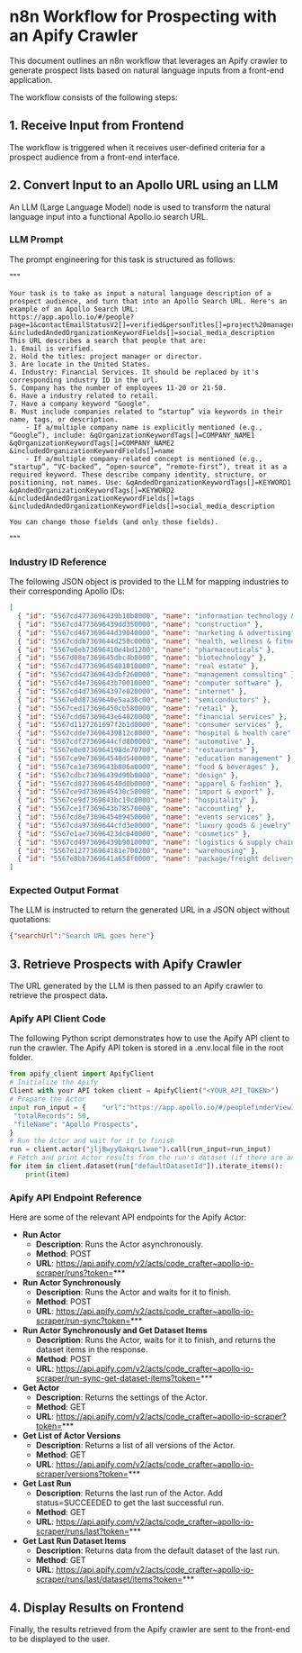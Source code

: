 # n8n Workflow for Prospecting with an Apify Crawler

This document outlines an n8n workflow that leverages an Apify crawler to generate prospect lists based on natural language inputs from a front-end application.

The workflow consists of the following steps:

## 1. Receive Input from Frontend

The workflow is triggered when it receives user-defined criteria for a prospect audience from a front-end interface.

## 2. Convert Input to an Apollo URL using an LLM

An LLM (Large Language Model) node is used to transform the natural language input into a functional Apollo.io search URL.

### LLM Prompt

The prompt engineering for this task is structured as follows:

"""

```
Your task is to take as input a natural language description of a prospect audience, and turn that into an Apollo Search URL. Here's an example of an Apollo Search URL: 
https://app.apollo.io/#/people?page=1&contactEmailStatusV2[]=verified&personTitles[]=project%20manager&personTitles[]=director&personLocations[]=United%20States&organizationIndustryTagIds[]=5567cdd67369643e64020000&organizationNumEmployeesRanges[]=11%2C20&organizationNumEmployeesRanges[]=21%2C50&organizationIndustryTagIds%5B%5D=5567ced173696450cb580000&qOrganizationKeywordTags%5B%5D=Google&includedOrganizationKeywordFields%5B%5D=name&qAndedOrganizationKeywordTags[]=startup&includedAndedOrganizationKeywordFields[]=name&includedAndedOrganizationKeywordFields[]=tags &includedAndedOrganizationKeywordFields[]=social_media_description 
This URL describes a search that people that are: 
1. Email is verified. 
2. Hold the titles: project manager or director. 
3. Are locate in the United States. 
4. Industry: Financial Services. It should be replaced by it's corresponding industry ID in the url. 
5. Company has the number of employees 11-20 or 21-50. 
6. Have a industry related to retail. 
7. Have a company keyword "Google". 
8. Must include companies related to “startup” via keywords in their name, tags, or description.  
	- If a/multiple company name is explicitly mentioned (e.g., “Google”), include: &qOrganizationKeywordTags[]=COMPANY_NAME1 &qOrganizationKeywordTags[]=COMPANY_NAME2 &includedOrganizationKeywordFields[]=name 
	- If a/multiple company-related concept is mentioned (e.g., “startup”, “VC-backed”, “open-source”, “remote-first”), treat it as a required keyword. These describe company identity, structure, or positioning, not names. Use: &qAndedOrganizationKeywordTags[]=KEYWORD1 &qAndedOrganizationKeywordTags[]=KEYWORD2 &includedAndedOrganizationKeywordFields[]=tags &includedAndedOrganizationKeywordFields[]=social_media_description 

You can change those fields (and only those fields).
```

"""

### Industry ID Reference

The following JSON object is provided to the LLM for mapping industries to their corresponding Apollo IDs:

```json
[  
  { "id": "5567cd4773696439b10b0000", "name": "information technology & services" },  
  { "id": "5567cd4773696439dd350000", "name": "construction" },  
  { "id": "5567cd467369644d39040000", "name": "marketing & advertising" },  
  { "id": "5567cddb7369644d250c0000", "name": "health, wellness & fitness" },  
  { "id": "5567e0eb73696410e4bd1200", "name": "pharmaceuticals" },  
  { "id": "5567d08e7369645dbc4b0000", "name": "biotechnology" },  
  { "id": "5567cd477369645401010000", "name": "real estate" },  
  { "id": "5567cdd47369643dbf260000", "name": "management consulting" },  
  { "id": "5567cd4e7369643b70010000", "name": "computer software" },  
  { "id": "5567cd4d736964397e020000", "name": "internet" },  
  { "id": "5567e0d87369640e5aa30c00", "name": "semiconductors" },  
  { "id": "5567ced173696450cb580000", "name": "retail" },  
  { "id": "5567cdd67369643e64020000", "name": "financial services" },  
  { "id": "5567d1127261697f2b1d0000", "name": "consumer services" },  
  { "id": "5567cdde73696439812c0000", "name": "hospital & health care" },  
  { "id": "5567cdf27369644cfd800000", "name": "automotive" },  
  { "id": "5567e0e0736964198de70700", "name": "restaurants" },  
  { "id": "5567ce9e736964540d540000", "name": "education management" },  
  { "id": "5567ce1e7369643b806a0000", "name": "food & beverages" },  
  { "id": "5567cdbc73696439d90b0000", "name": "design" },  
  { "id": "5567cd82736964540d0b0000", "name": "apparel & fashion" },  
  { "id": "5567ce9d7369645430c50000", "name": "import & export" },  
  { "id": "5567ce9d7369643bc19c0000", "name": "hospitality" },  
  { "id": "5567ce1f7369643b78570000", "name": "accounting" },  
  { "id": "5567cd8e7369645409450000", "name": "events services" },  
  { "id": "5567cda97369644cfd3e0000", "name": "luxury goods & jewelry" },  
  { "id": "5567e1ae73696423dc040000", "name": "cosmetics" }, 
  { "id": "5567cd4973696439b9010000", "name": "logistics & supply chain" },  
  { "id": "5567e127736964181e700200", "name": "warehousing" },  
  { "id": "5567e8bb7369641a658f0000", "name": "package/freight delivery" } 
]
```



### Expected Output Format

The LLM is instructed to return the generated URL in a JSON object without quotations:

```json
{"searchUrl":"Search URL goes here"}
```



## 3. Retrieve Prospects with Apify Crawler

The URL generated by the LLM is then passed to an Apify crawler to retrieve the prospect data.

### Apify API Client Code

The following Python script demonstrates how to use the Apify API client to run the crawler. The Apify API token is stored in a .env.local file in the root folder.

```python
from apify_client import ApifyClient 
# Initialize the Apify
Client with your API token client = ApifyClient("<YOUR_API_TOKEN>") 
# Prepare the Actor 
input run_input = {    "url":"https://app.apollo.io/#/peoplefinderViewId=5b8050d050a3893c382e9360&personLocations[]=Germany&page=1&sortByField=recommendations_score&organizationNumEmployeesRanges[]=5000%2C5200&organizationIndustryTagIds[]=5567e0bf7369641d115f0200&organizationIndustryTagIds[]=5567e3f3736964395d7a0000",    
 "totalRecords": 50,    
 "fileName": "Apollo Prospects", 
} 
# Run the Actor and wait for it to finish 
run = client.actor("jljBwyyQakqrL1wae").call(run_input=run_input) 
# Fetch and print Actor results from the run's dataset (if there are any) 
for item in client.dataset(run["defaultDatasetId"]).iterate_items():
	print(item)
```



### Apify API Endpoint Reference

Here are some of the relevant API endpoints for the Apify Actor:

- **Run Actor**
  - **Description**: Runs the Actor asynchronously.
  - **Method**: POST
  - **URL**: https://api.apify.com/v2/acts/code_crafter~apollo-io-scraper/runs?token=***
- **Run Actor Synchronously**
  - **Description**: Runs the Actor and waits for it to finish.
  - **Method**: POST
  - **URL**: https://api.apify.com/v2/acts/code_crafter~apollo-io-scraper/run-sync?token=***
- **Run Actor Synchronously and Get Dataset Items**
  - **Description**: Runs the Actor, waits for it to finish, and returns the dataset items in the response.
  - **Method**: POST
  - **URL**: https://api.apify.com/v2/acts/code_crafter~apollo-io-scraper/run-sync-get-dataset-items?token=***
- **Get Actor**
  - **Description**: Returns the settings of the Actor.
  - **Method**: GET
  - **URL**: https://api.apify.com/v2/acts/code_crafter~apollo-io-scraper?token=***
- **Get List of Actor Versions**
  - **Description**: Returns a list of all versions of the Actor.
  - **Method**: GET
  - **URL**: https://api.apify.com/v2/acts/code_crafter~apollo-io-scraper/versions?token=***
- **Get Last Run**
  - **Description**: Returns the last run of the Actor. Add status=SUCCEEDED to get the last successful run.
  - **Method**: GET
  - **URL**: https://api.apify.com/v2/acts/code_crafter~apollo-io-scraper/runs/last?token=***
- **Get Last Run Dataset Items**
  - **Description**: Returns data from the default dataset of the last run.
  - **Method**: GET
  - **URL**: https://api.apify.com/v2/acts/code_crafter~apollo-io-scraper/runs/last/dataset/items?token=***

## 4. Display Results on Frontend

Finally, the results retrieved from the Apify crawler are sent to the front-end to be displayed to the user.